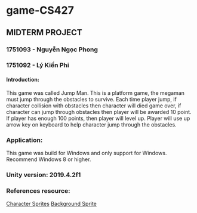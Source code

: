 # game-CS427
## MIDTERM PROJECT
### 1751093 - Nguyễn Ngọc Phong
### 1751092 - Lý Kiến Phi
#### Introduction:
This game was called Jump Man. This is a platform game, the megaman must jump through the obstacles to survive. Each time player jump, if character collision with obstacles then character will died game over, if character can jump through obstacles then player will be awarded 10 point.
If player has enough 100 points, then player will level up. 
Player will use up arrow key on keyboard to help character jump through the obstacles.
### Application: 
This game was build for Windows and only support for Windows.
Recommend Windows 8 or higher.
### Unity version: 2019.4.2f1
### References resource: 
[Character Sprites](http://www.sprites-inc.co.uk/ezgallery.php?action=view&id=185)
[Background Sprite](https://www.spriters-resource.com/mobile/flappybird/sheet/59894/)

